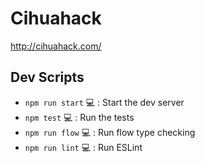 # Cihuahack
http://cihuahack.com/

## Dev Scripts

* ``` npm run start ``` 💻  :  Start the dev server
* ``` npm test ``` 💻  :  Run the tests
* ``` npm run flow ``` 💻  :  Run flow type checking
* ``` npm run lint ``` 💻  :  Run ESLint